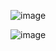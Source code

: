 ![image](https://github.com/liubovkyry/DAX/assets/118057504/963ea84a-21fa-4769-9165-84197d77ed35)

![image](https://github.com/liubovkyry/DAX/assets/118057504/1b3b6a61-04d0-46dc-9131-1278997dc5ab)
